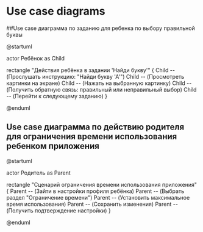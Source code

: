 # Use case diagrams

##Use case диаграмма по заданию для ребенка по выбору правильной буквы

@startuml

actor Ребёнок as Child

rectangle "Действия ребёнка в задании 'Найди букву'" {
  Child -- (Прослушать инструкцию: "Найди букву 'А'")
  Child -- (Просмотреть картинки на экране)
  Child -- (Нажать на выбранную картинку)
  Child -- (Получить обратную связь: правильный или неправильный выбор)
  Child -- (Перейти к следующему заданию)
}

@enduml

## Use case диаграмма по действию родителя для ограничения времени использования ребенком приложения

@startuml

actor Родитель as Parent

rectangle "Сценарий ограничения времени использования приложения" {
  Parent -- (Зайти в настройки профиля ребёнка)
  Parent -- (Выбрать раздел "Ограничение времени")
  Parent -- (Установить максимальное время использования)
  Parent -- (Сохранить изменения)
  Parent -- (Получить подтверждение настройки)
}

@enduml
